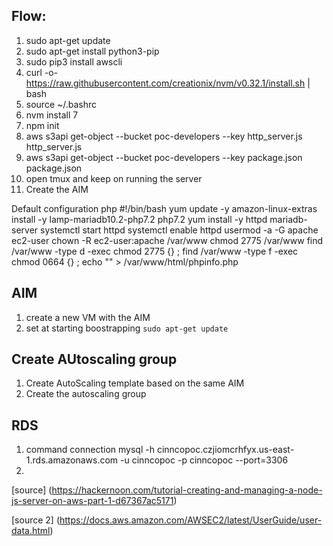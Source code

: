 ## Flow:


1. sudo apt-get update
2. sudo apt-get install python3-pip
3. sudo pip3 install awscli
4. curl -o- https://raw.githubusercontent.com/creationix/nvm/v0.32.1/install.sh | bash
5. source ~/.bashrc
6. nvm install 7
7. npm init
8. aws s3api get-object --bucket poc-developers --key http_server.js http_server.js
9. aws s3api get-object --bucket poc-developers --key package.json package.json
10. open tmux and keep on running the server
11. Create the AIM

Default configuration php
#!/bin/bash
yum update -y
amazon-linux-extras install -y lamp-mariadb10.2-php7.2 php7.2
yum install -y httpd mariadb-server
systemctl start httpd
systemctl enable httpd
usermod -a -G apache ec2-user
chown -R ec2-user:apache /var/www
chmod 2775 /var/www
find /var/www -type d -exec chmod 2775 {} \;
find /var/www -type f -exec chmod 0664 {} \;
echo "<?php phpinfo(); ?>" > /var/www/html/phpinfo.php


## AIM 

1. create a new VM with the AIM
2. set at starting boostrapping `sudo apt-get update`

## Create AUtoscaling group

1. Create AutoScaling template based on the same AIM
2. Create the autoscaling group


## RDS

1. command connection mysql -h cinncopoc.czjiomcrhfyx.us-east-1.rds.amazonaws.com -u cinncopoc -p cinncopoc --port=3306
2.  
 
  [source] (https://hackernoon.com/tutorial-creating-and-managing-a-node-js-server-on-aws-part-1-d67367ac5171)
 
  [source 2] (https://docs.aws.amazon.com/AWSEC2/latest/UserGuide/user-data.html) 
